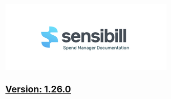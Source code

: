 ![Sensibill](Sensibill-Logo.png)

# [Version: 1.26.0](https://sensibill.github.io/sensibill-ios-documentation/)
